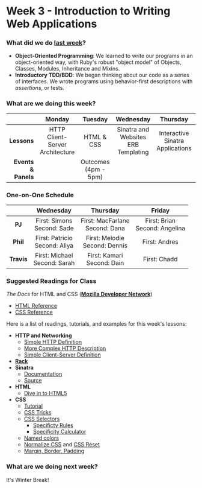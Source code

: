 # Week 3 - Introduction to Writing Web Applications

### What did we do [last week](/w02/README.md)?

- **Object-Oriented Programming**: We learned to write our programs in an object-oriented way, with Ruby's robust "object model" of Objects, Classes, Modules, Inheritance and Mixins.
- **Introductory TDD/BDD**: We began thinking about our code as a series of interfaces. We wrote programs using behavior-first descriptions with *assertions*, or tests.

### What are we doing this week?

|    | Monday | Tuesday | Wednesday | Thursday | Friday |
|---:|:------:|:-------:|:---------:|:--------:|:------:|
| **Lessons** | HTTP<br/>Client-Server Architecture | HTML & CSS | Sinatra and Websites<br/>ERB Templating | Interactive Sinatra Applications | Assessment & Lab |
| **Events &amp; Panels** | | Outcomes<br/>(4pm - 5pm) | | | |

### One-on-One Schedule

|            | Wednesday | Thursday | Friday |
|:----------:|:---------:|:--------:|:------:|
|   **PJ**   | First: Simons<br/>Second: Sade    | First: MacFarlane<br/>Second: Dana | First: Brian<br/>Second: Angelina |
|  **Phil**  | First: Patricio<br/>Second: Aliya | First: Melodie<br/>Second: Dennis  | First: Andres |
| **Travis** | First: Michael<br/>Second: Sarah  | First: Kamari<br/>Second: Dain     | First: Chadd |

### Suggested Readings for Class

*The Docs* for HTML and CSS (**[Mozilla Developer Network]()**)

- [HTML Reference](https://developer.mozilla.org/en-US/docs/Web/HTML/Reference)
- [CSS Reference](https://developer.mozilla.org/en-US/docs/Web/CSS/Reference)

Here is a list of readings, tutorials, and examples for this week's lessons:

- **HTTP and Networking**
  + [Simple HTTP Definition](http://simple.wikipedia.org/wiki/Hypertext_Transfer_Protocol)
  + [More Complex HTTP Description](http://www.jmarshall.com/easy/http/)
  + [Simple Client-Server Definition](http://simple.wikipedia.org/wiki/Client-server)
- **[Rack](http://rack.github.io/)**
- **Sinatra**
  + [Documentation](http://www.sinatrarb.com/intro.html)
  + [Source](https://github.com/sinatra/sinatra)
- **HTML**
  + [Dive in to HTML5](http://diveintohtml5.info/)
- **CSS**
  + [Tutorial](https://developer.mozilla.org/en-US/docs/Web/Guide/CSS/Getting_started)
  + [CSS Tricks](http://css-tricks.com/)
  + [CSS Selectors](http://css-tricks.com/how-css-selectors-work/)
    * [Specificty Rules](https://developer.mozilla.org/en-US/docs/Web/CSS/Specificity)
    * [Specificity Calculator](http://specificity.keegan.st/)
  + [Named colors](http://www.crockford.com/wrrrld/color.html)
  + [Normalize CSS](http://necolas.github.io/normalize.css/) and [CSS Reset](http://www.cssreset.com/)
  + [Margin, Border, Padding](https://developer.mozilla.org/en-US/docs/Web/CSS/box_model)

### What are we doing next week?

It's Winter Break!

